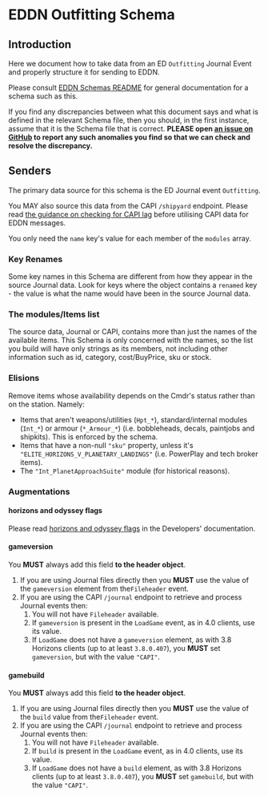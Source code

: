 # EDDN Outfitting Schema

## Introduction
Here we document how to take data from an ED `Outfitting` Journal
Event and properly structure it for sending to EDDN.

Please consult [EDDN Schemas README](./README-EDDN-schemas.md) for general
documentation for a schema such as this.

If you find any discrepancies between what this document says and what is
defined in the relevant Schema file, then you should, in the first instance,
assume that it is the Schema file that is correct.
**PLEASE open
[an issue on GitHub](https://github.com/EDCD/EDDN/issues/new/choose)
to report any such anomalies you find so that we can check and resolve the
discrepancy.**

## Senders
The primary data source for this schema is the ED Journal event
`Outfitting`.

You MAY also source this data from the CAPI `/shipyard` endpoint.
Please read
[the guidance on checking for CAPI lag](../docs/Developers.md#detecting-capi-data-lag)
before utilising CAPI data for EDDN messages.

You only need the `name` key's value for each member of the `modules` array.

### Key Renames
Some key names in this Schema are different from how they appear in the source
Journal data.  Look for keys where the object contains a `renamed` key - the
value is what the name would have been in the source Journal data.

### The modules/Items list
The source data, Journal or CAPI, contains more than just the names of the
available items.  This Schema is only concerned with the names, so the list
you build will have only strings as its members, not including other information
such as id, category, cost/BuyPrice, sku or stock.

### Elisions
Remove items whose availability depends on the Cmdr's status rather than on the
station. Namely:

- Items that aren't weapons/utilities (`Hpt_*`), standard/internal
  modules (`Int_*`) or armour (`*_Armour_*`) (i.e. bobbleheads, decals,
  paintjobs and shipkits).  This is enforced by the schema.
- Items that have a non-null `"sku"` property, unless
  it's `"ELITE_HORIZONS_V_PLANETARY_LANDINGS"` (i.e. PowerPlay and tech
  broker items).
- The `"Int_PlanetApproachSuite"` module (for historical reasons).

### Augmentations
#### horizons and odyssey flags
Please read [horizons and odyssey flags](../docs/Developers.md#horizons-and-odyssey-flags)
in the Developers' documentation.

#### gameversion
You **MUST** always add this field **to the header object**.

1. If you are using Journal files directly then you **MUST** use the value
  of the `gameversion` element from the`Fileheader` event.
2. If you are using the CAPI `/journal` endpoint to retrieve and process
  Journal events then:
   1. You will not have `Fileheader` available.
   2. If `gameversion` is present in the `LoadGame` event, as in 4.0 clients,
     use its value.
   3. If `LoadGame` does not have a `gameversion` element, as with 3.8 Horizons
     clients (up to at least `3.8.0.407`), you **MUST** set `gameversion`, but 
     with the value `"CAPI"`.

#### gamebuild
You **MUST** always add this field **to the header object**.

1. If you are using Journal files directly then you **MUST** use the value
   of the `build` value from the`Fileheader` event.
2. If you are using the CAPI `/journal` endpoint to retrieve and process
   Journal events then:
    1. You will not have `Fileheader` available.
    2. If `build` is present in the `LoadGame` event, as in 4.0 clients, use
      its value.
    3. If `LoadGame` does not have a `build` element, as with 3.8 Horizons
       clients (up to at least `3.8.0.407`), you **MUST** set `gamebuild`, but
       with the value `"CAPI"`.

